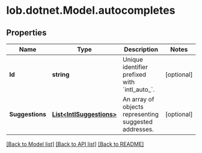 # lob.dotnet.Model.autocompletes

## Properties

Name | Type | Description | Notes
------------ | ------------- | ------------- | -------------
**Id** | **string** | Unique identifier prefixed with &#x60;intl_auto_&#x60;. | [optional] 
**Suggestions** | [**List&lt;IntlSuggestions&gt;**](IntlSuggestions.md) | An array of objects representing suggested addresses.  | [optional] 

[[Back to Model list]](../README.md#documentation-for-models) [[Back to API list]](../README.md#documentation-for-api-endpoints) [[Back to README]](../README.md)

